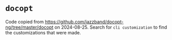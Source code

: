 # `docopt`

Code copied from <https://github.com/jazzband/docopt-ng/tree/master/docopt> on 2024-08-25. Search
for `cli customization` to find the customizations that were made.
